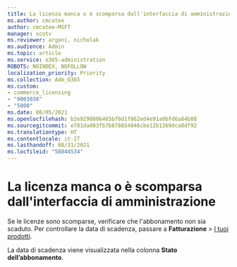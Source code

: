 ```yaml
---
title: La licenza manca o è scomparsa dall'interfaccia di amministrazione
ms.author: cmcatee
author: cmcatee-MSFT
manager: scotv
ms.reviewer: argani, nicholak
ms.audience: Admin
ms.topic: article
ms.service: o365-administration
ROBOTS: NOINDEX, NOFOLLOW
localization_priority: Priority
ms.collection: Adm_O365
ms.custom:
- commerce_licensing
- "9003038"
- "5800"
ms.date: 08/05/2021
ms.openlocfilehash: b2e9290806465bf0d1f862ed4e91a9bfd6a84b88
ms.sourcegitcommit: e781da003fb7b878854846cbe12b13b9dca8df92
ms.translationtype: HT
ms.contentlocale: it-IT
ms.lasthandoff: 08/31/2021
ms.locfileid: "58844534"
---
```

# <a name="license-missing-or-disappears-from-the-admin-center"></a>La licenza manca o è scomparsa dall'interfaccia di amministrazione

Se le licenze sono scomparse, verificare che l'abbonamento non sia scaduto. Per controllare la data di scadenza, passare a **Fatturazione** > [I tuoi prodotti](https://go.microsoft.com/fwlink/p/?linkid=842054).

La data di scadenza viene visualizzata nella colonna **Stato dell’abbonamento**.